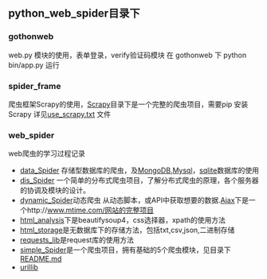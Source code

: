 ## python_web_spider目录下

###  gothonweb

web.py 模块的使用，表单登录，verify验证码模块
在 gothonweb 下  python bin/app.py 运行

### spider_frame

爬虫框架Scrapy的使用，[Scrapy]()目录下是一个完整的爬虫项目，需要pip 安装Scrapy
详见[use_scrapy.txt]() 文件

### web_spider
web爬虫的学习过程记录
* [data_Spider]()  存储型数据库的爬虫，及[MongoDB](),[Mysql]()，[sqlite]()数据库的使用
* [dis_Spider]() 一个简单的分布式爬虫项目，了解分布式爬虫的原理，各个服务器的协调及模块的设计。
* [dynamic_Spider]()动态爬虫 从动态脚本，或API中获取想要的数据.[Ajax]()下是一个http://www.mtime.com/网站的完整项目
* [html_analysis]()下是beautifysoup4，css选择器，xpath的使用方法
* [html_storage]()是无数据库下的存储方法，包括txt,csv,json,二进制存储
* [requests_lib]()是request库的使用方法
* [simple_Spider]()是一个爬虫项目，拥有基础的5个爬虫模块，见目录下[README.md]()
* [urillib]()

